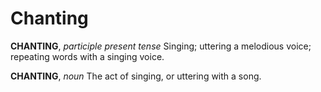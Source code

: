 # Chanting

**CHANTING**, _participle present tense_ Singing; uttering a melodious voice; repeating words with a singing voice.

**CHANTING**, _noun_ The act of singing, or uttering with a song.